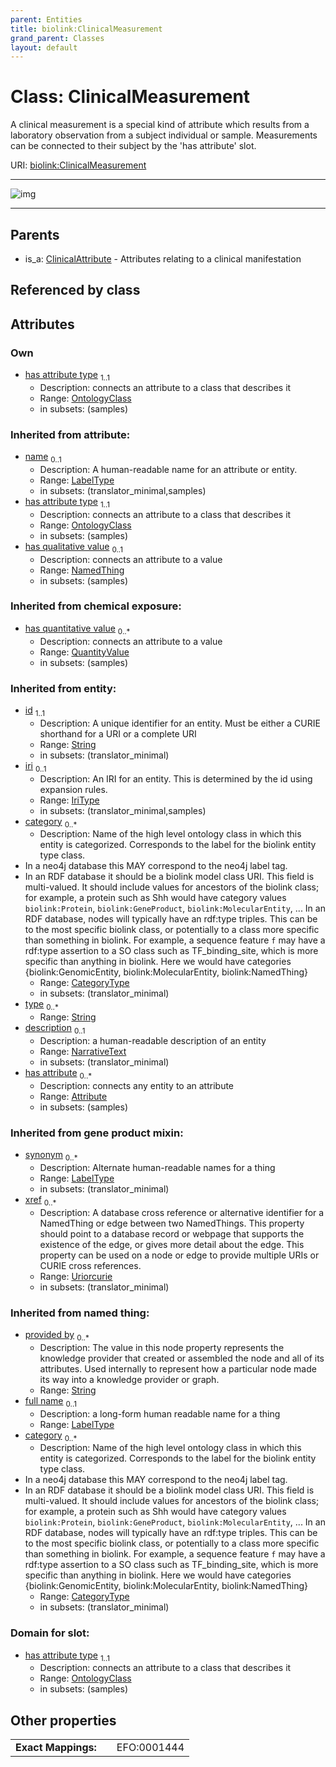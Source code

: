 ```yaml
---
parent: Entities
title: biolink:ClinicalMeasurement
grand_parent: Classes
layout: default
---
```


# Class: ClinicalMeasurement


A clinical measurement is a special kind of attribute which results from a laboratory observation from a subject individual or sample. Measurements can be connected to their subject by the 'has attribute' slot.

URI: [biolink:ClinicalMeasurement](https://w3id.org/biolink/vocab/ClinicalMeasurement)


---

![img](https://yuml.me/diagram/nofunky;dir:TB/class/[QuantityValue],[OntologyClass],[NamedThing],[OntologyClass]%3Chas%20attribute%20type%201..1-%20[ClinicalMeasurement%7Cname(i):label_type%20%3F;provided_by(i):string%20%2A;xref(i):uriorcurie%20%2A;full_name(i):label_type%20%3F;synonym(i):label_type%20%2A;category(i):category_type%20%2B;id(i):string;iri(i):iri_type%20%3F;type(i):string%20%2A;description(i):narrative_text%20%3F],[ClinicalAttribute]%5E-[ClinicalMeasurement],[ClinicalAttribute],[Attribute])

---


## Parents

 *  is_a: [ClinicalAttribute](ClinicalAttribute.md) - Attributes relating to a clinical manifestation

## Referenced by class


## Attributes


### Own

 * [has attribute type](has_attribute_type.md)  <sub>1..1</sub>
     * Description: connects an attribute to a class that describes it
     * Range: [OntologyClass](OntologyClass.md)
     * in subsets: (samples)

### Inherited from attribute:

 * [name](name.md)  <sub>0..1</sub>
     * Description: A human-readable name for an attribute or entity.
     * Range: [LabelType](types/LabelType.md)
     * in subsets: (translator_minimal,samples)
 * [has attribute type](has_attribute_type.md)  <sub>1..1</sub>
     * Description: connects an attribute to a class that describes it
     * Range: [OntologyClass](OntologyClass.md)
     * in subsets: (samples)
 * [has qualitative value](has_qualitative_value.md)  <sub>0..1</sub>
     * Description: connects an attribute to a value
     * Range: [NamedThing](NamedThing.md)
     * in subsets: (samples)

### Inherited from chemical exposure:

 * [has quantitative value](has_quantitative_value.md)  <sub>0..\*</sub>
     * Description: connects an attribute to a value
     * Range: [QuantityValue](QuantityValue.md)
     * in subsets: (samples)

### Inherited from entity:

 * [id](id.md)  <sub>1..1</sub>
     * Description: A unique identifier for an entity. Must be either a CURIE shorthand for a URI or a complete URI
     * Range: [String](types/String.md)
     * in subsets: (translator_minimal)
 * [iri](iri.md)  <sub>0..1</sub>
     * Description: An IRI for an entity. This is determined by the id using expansion rules.
     * Range: [IriType](types/IriType.md)
     * in subsets: (translator_minimal,samples)
 * [category](category.md)  <sub>0..\*</sub>
     * Description: Name of the high level ontology class in which this entity is categorized. Corresponds to the label for the biolink entity type class.
 * In a neo4j database this MAY correspond to the neo4j label tag.
 * In an RDF database it should be a biolink model class URI.
This field is multi-valued. It should include values for ancestors of the biolink class; for example, a protein such as Shh would have category values `biolink:Protein`, `biolink:GeneProduct`, `biolink:MolecularEntity`, ...
In an RDF database, nodes will typically have an rdf:type triples. This can be to the most specific biolink class, or potentially to a class more specific than something in biolink. For example, a sequence feature `f` may have a rdf:type assertion to a SO class such as TF_binding_site, which is more specific than anything in biolink. Here we would have categories {biolink:GenomicEntity, biolink:MolecularEntity, biolink:NamedThing}
     * Range: [CategoryType](types/CategoryType.md)
     * in subsets: (translator_minimal)
 * [type](type.md)  <sub>0..\*</sub>
     * Range: [String](types/String.md)
 * [description](description.md)  <sub>0..1</sub>
     * Description: a human-readable description of an entity
     * Range: [NarrativeText](types/NarrativeText.md)
     * in subsets: (translator_minimal)
 * [has attribute](has_attribute.md)  <sub>0..\*</sub>
     * Description: connects any entity to an attribute
     * Range: [Attribute](Attribute.md)
     * in subsets: (samples)

### Inherited from gene product mixin:

 * [synonym](synonym.md)  <sub>0..\*</sub>
     * Description: Alternate human-readable names for a thing
     * Range: [LabelType](types/LabelType.md)
     * in subsets: (translator_minimal)
 * [xref](xref.md)  <sub>0..\*</sub>
     * Description: A database cross reference or alternative identifier for a NamedThing or edge between two  NamedThings.  This property should point to a database record or webpage that supports the existence of the edge, or  gives more detail about the edge. This property can be used on a node or edge to provide multiple URIs or CURIE cross references.
     * Range: [Uriorcurie](types/Uriorcurie.md)
     * in subsets: (translator_minimal)

### Inherited from named thing:

 * [provided by](provided_by.md)  <sub>0..\*</sub>
     * Description: The value in this node property represents the knowledge provider that created or assembled the node and all of its attributes.  Used internally to represent how a particular node made its way into a knowledge provider or graph.
     * Range: [String](types/String.md)
 * [full name](full_name.md)  <sub>0..1</sub>
     * Description: a long-form human readable name for a thing
     * Range: [LabelType](types/LabelType.md)
 * [category](category.md)  <sub>0..\*</sub>
     * Description: Name of the high level ontology class in which this entity is categorized. Corresponds to the label for the biolink entity type class.
 * In a neo4j database this MAY correspond to the neo4j label tag.
 * In an RDF database it should be a biolink model class URI.
This field is multi-valued. It should include values for ancestors of the biolink class; for example, a protein such as Shh would have category values `biolink:Protein`, `biolink:GeneProduct`, `biolink:MolecularEntity`, ...
In an RDF database, nodes will typically have an rdf:type triples. This can be to the most specific biolink class, or potentially to a class more specific than something in biolink. For example, a sequence feature `f` may have a rdf:type assertion to a SO class such as TF_binding_site, which is more specific than anything in biolink. Here we would have categories {biolink:GenomicEntity, biolink:MolecularEntity, biolink:NamedThing}
     * Range: [CategoryType](types/CategoryType.md)
     * in subsets: (translator_minimal)

### Domain for slot:

 * [has attribute type](has_attribute_type.md)  <sub>1..1</sub>
     * Description: connects an attribute to a class that describes it
     * Range: [OntologyClass](OntologyClass.md)
     * in subsets: (samples)

## Other properties

|  |  |  |
| --- | --- | --- |
| **Exact Mappings:** | | EFO:0001444 |


